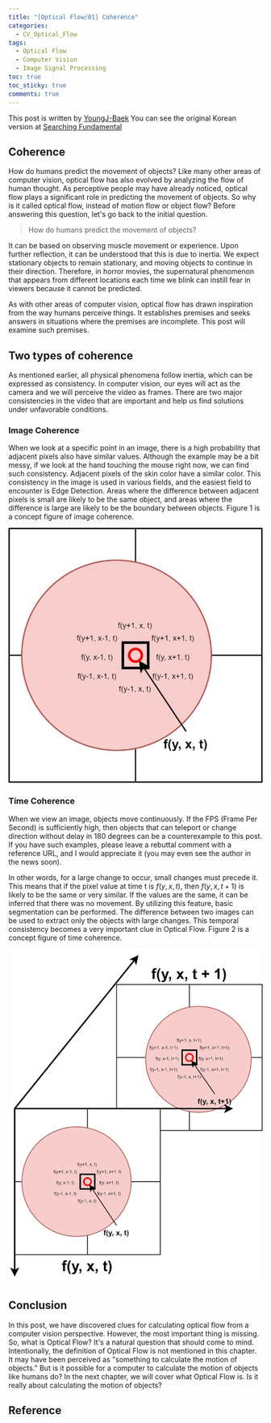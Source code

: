 ```yaml
---
title: "[Optical Flow/01] Coherence"
categories:
  - CV_Optical_Flow
tags:
  - Optical Flow
  - Computer Vision
  - Image Signal Processing
toc: true
toc_sticky: true
comments: true
---
```


<div class="notice--info" markdown="1">

This post is written by [YoungJ-Baek](https://github.com/YoungJ-Baek)
You can see the original Korean version at [Searching Fundamental](https://searching-fundamental.tistory.com/category/Computer%20Vision/Optical%20Flow)

</div>

## Coherence

How do humans predict the movement of objects? Like many other areas of computer vision, optical flow has also evolved by analyzing the flow of human thought. As perceptive people may have already noticed, optical flow plays a significant role in predicting the movement of objects. So why is it called optical flow, instead of motion flow or object flow? Before answering this question, let's go back to the initial question.

> How do humans predict the movement of objects?

It can be based on observing muscle movement or experience. Upon further reflection, it can be understood that this is due to inertia. We expect stationary objects to remain stationary, and moving objects to continue in their direction. Therefore, in horror movies, the supernatural phenomenon that appears from different locations each time we blink can instill fear in viewers because it cannot be predicted.

As with other areas of computer vision, optical flow has drawn inspiration from the way humans perceive things. It establishes premises and seeks answers in situations where the premises are incomplete. This post will examine such premises.

## Two types of coherence

As mentioned earlier, all physical phenomena follow inertia, which can be expressed as consistency. In computer vision, our eyes will act as the camera and we will perceive the video as frames. There are two major consistencies in the video that are important and help us find solutions under unfavorable conditions.

### Image Coherence

When we look at a specific point in an image, there is a high probability that adjacent pixels also have similar values. Although the example may be a bit messy, if we look at the hand touching the mouse right now, we can find such consistency. Adjacent pixels of the skin color have a similar color. This consistency in the image is used in various fields, and the easiest field to encounter is Edge Detection. Areas where the difference between adjacent pixels is small are likely to be the same object, and areas where the difference is large are likely to be the boundary between objects. Figure 1 is a concept figure of image coherence.

<p align="center"><img src="/assets/images/posts/image_coherence.jpeg"></p>

### Time Coherence

When we view an image, objects move continuously. If the FPS (Frame Per Second) is sufficiently high, then objects that can teleport or change direction without delay in 180 degrees can be a counterexample to this post. If you have such examples, please leave a rebuttal comment with a reference URL, and I would appreciate it (you may even see the author in the news soon).

In other words, for a large change to occur, small changes must precede it. This means that if the pixel value at time t is $f(y,x,t)$, then $f(y, x, t+1)$ is likely to be the same or very similar. If the values are the same, it can be inferred that there was no movement. By utilizing this feature, basic segmentation can be performed. The difference between two images can be used to extract only the objects with large changes. This temporal consistency becomes a very important clue in Optical Flow. Figure 2 is a concept figure of time coherence.

<p align="center"><img src="/assets/images/posts/time_coherence.jpeg"></p>

## Conclusion

In this post, we have discovered clues for calculating optical flow from a computer vision perspective. However, the most important thing is missing. So, what is Optical Flow? It's a natural question that should come to mind. Intentionally, the definition of Optical Flow is not mentioned in this chapter. It may have been perceived as "something to calculate the motion of objects." But is it possible for a computer to calculate the motion of objects like humans do? In the next chapter, we will cover what Optical Flow is. Is it really about calculating the motion of objects?

## Reference

